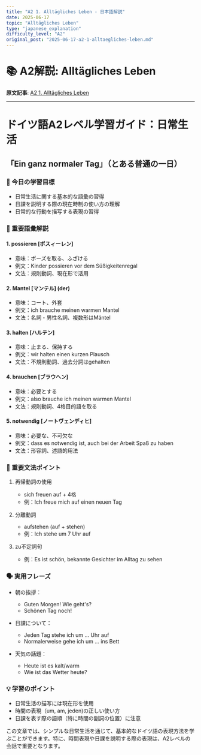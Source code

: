 ```yaml
---
title: "A2 1. Alltägliches Leben - 日本語解説"
date: 2025-06-17
topic: "Alltägliches Leben"
type: "japanese_explanation"
difficulty_level: "A2"
original_post: "2025-06-17-a2-1-alltaegliches-leben.md"
---
```


# 📚 A2解説: Alltägliches Leben

**原文記事**: [A2 1. Alltägliches Leben](2025-06-17-a2-1-alltaegliches-leben)

---

# ドイツ語A2レベル学習ガイド：日常生活
## 「Ein ganz normaler Tag」（とある普通の一日）

### 🎯 今日の学習目標
- 日常生活に関する基本的な語彙の習得
- 日課を説明する際の現在時制の使い方の理解
- 日常的な行動を描写する表現の習得

### 📖 重要語彙解説

#### 1. possieren [ポスィーレン]
- 意味：ポーズを取る、ふざける
- 例文：Kinder possieren vor dem Süßigkeitenregal
- 文法：規則動詞、現在形で活用

#### 2. Mantel [マンテル] (der)
- 意味：コート、外套
- 例文：ich brauche meinen warmen Mantel
- 文法：名詞・男性名詞、複数形はMäntel

#### 3. halten [ハルテン]
- 意味：止まる、保持する
- 例文：wir halten einen kurzen Plausch
- 文法：不規則動詞、過去分詞はgehalten

#### 4. brauchen [ブラウヘン]
- 意味：必要とする
- 例文：also brauche ich meinen warmen Mantel
- 文法：規則動詞、4格目的語を取る

#### 5. notwendig [ノートヴェンディヒ]
- 意味：必要な、不可欠な
- 例文：dass es notwendig ist, auch bei der Arbeit Spaß zu haben
- 文法：形容詞、述語的用法

### 📝 重要文法ポイント
1. 再帰動詞の使用
   - sich freuen auf + 4格
   - 例：Ich freue mich auf einen neuen Tag

2. 分離動詞
   - aufstehen (auf + stehen)
   - 例：Ich stehe um 7 Uhr auf

3. zu不定詞句
   - 例：Es ist schön, bekannte Gesichter im Alltag zu sehen

### 🗣️ 実用フレーズ
- 朝の挨拶：
  - Guten Morgen! Wie geht's?
  - Schönen Tag noch!

- 日課について：
  - Jeden Tag stehe ich um ... Uhr auf
  - Normalerweise gehe ich um ... ins Bett

- 天気の話題：
  - Heute ist es kalt/warm
  - Wie ist das Wetter heute?

### 💡 学習のポイント
- 日常生活の描写には現在形を使用
- 時間の表現（um, am, jeden)の正しい使い方
- 日課を表す際の語順（特に時間の副詞の位置）に注意

この文章では、シンプルな日常生活を通じて、基本的なドイツ語の表現方法を学ぶことができます。特に、時間表現や日課を説明する際の表現は、A2レベルの会話で重要となります。
